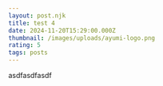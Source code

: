 ```yaml
---
layout: post.njk
title: test 4
date: 2024-11-20T15:29:00.000Z
thumbnail: /images/uploads/ayumi-logo.png
rating: 5
tags: posts
---
```

asdfasdfasdf
